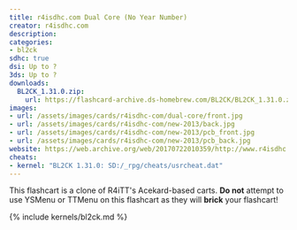 ```yaml
---
title: r4isdhc.com Dual Core (No Year Number)
creator: r4isdhc.com
description:
categories:
- bl2ck
sdhc: true
dsi: Up to ?
3ds: Up to ?
downloads:
  BL2CK_1.31.0.zip:
    url: https://flashcard-archive.ds-homebrew.com/BL2CK/BL2CK_1.31.0.zip
images:
- url: /assets/images/cards/r4isdhc-com/dual-core/front.jpg
- url: /assets/images/cards/r4isdhc-com/new-2013/back.jpg
- url: /assets/images/cards/r4isdhc-com/new-2013/pcb_front.jpg
- url: /assets/images/cards/r4isdhc-com/new-2013/pcb_back.jpg
website: https://web.archive.org/web/20170722010359/http://www.r4isdhc.hk/index.htm
cheats:
- kernel: "BL2CK 1.31.0: SD:/_rpg/cheats/usrcheat.dat"
---
```


This flashcart is a clone of R4iTT's Acekard-based carts. **Do not** attempt to use YSMenu or TTMenu on this flashcart as they will **brick** your flashcart!

{% include kernels/bl2ck.md %}